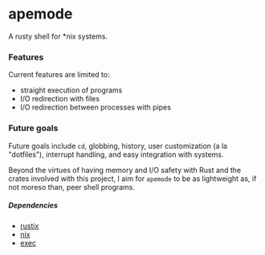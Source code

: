# apemode
A rusty shell for *nix systems.

### Features

Current features are limited to:
- straight execution of programs
- I/O redirection with files
- I/O redirection between processes with pipes

### Future goals

Future goals include
`cd`, globbing, history,
user customization (a la "dotfiles"),
interrupt handling,
and easy integration with systems.

Beyond the virtues of having memory and I/O safety
with Rust and the crates involved with this project,
I aim for `apemode` to be as lightweight as, if not moreso than,
peer shell programs.

##### Dependencies

- [rustix](https://crates.io/crates/rustix)
- [nix](https://docs.rs/nix/latest/nix/)
- [exec](https://docs.rs/exec/latest/exec/)
